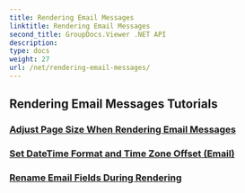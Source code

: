 ```yaml
---
title: Rendering Email Messages
linktitle: Rendering Email Messages
second_title: GroupDocs.Viewer .NET API
description: 
type: docs
weight: 27
url: /net/rendering-email-messages/
---
```


## Rendering Email Messages Tutorials
### [Adjust Page Size When Rendering Email Messages](./adjust-page-size-email/)
### [Set DateTime Format and Time Zone Offset (Email)](./set-date-time-format-offset-email/)
### [Rename Email Fields During Rendering](./rename-email-fields/)